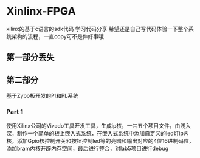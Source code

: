 # Xinlinx-FPGA
xilinx的基于c语言的sdk代码
学习代码分享
希望还是自己写代码体验一下整个系统架构的流程，一直copy可不是件好事哦

## 第一部分丢失

## 第二部分

基于Zybo板开发的PI和PL系统

### Part 1

使用Xilinx公司的Vivado工具开发工具，生成ip核，一共五个项目文件，由浅入深，制作一个简单的板上嵌入式系统，在嵌入式系统中添加自定义的led灯ip内核，添加Gpio核控制开关和按钮控制led等的亮暗和输出对应的4位16进制码位，添加bram内核开辟内存空间，最后进行整合，对lab5项目进行debug